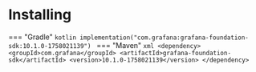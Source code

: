 # Installing

=== "Gradle"
    ```kotlin
    implementation("com.grafana:grafana-foundation-sdk:10.1.0-1758021139")
    ```
=== "Maven"
    ```xml
    <dependency>
        <groupId>com.grafana</groupId>
        <artifactId>grafana-foundation-sdk</artifactId>
        <version>10.1.0-1758021139</version>
    </dependency>
    ```
